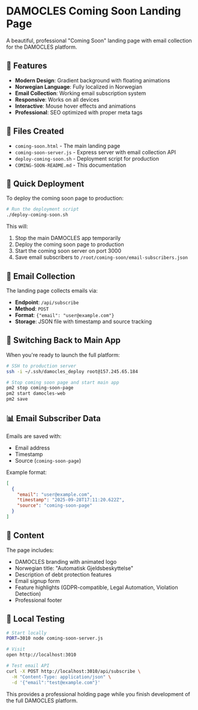 # DAMOCLES Coming Soon Landing Page

A beautiful, professional "Coming Soon" landing page with email collection for the DAMOCLES platform.

## 🎨 Features

- **Modern Design**: Gradient background with floating animations
- **Norwegian Language**: Fully localized in Norwegian
- **Email Collection**: Working email subscription system
- **Responsive**: Works on all devices
- **Interactive**: Mouse hover effects and animations
- **Professional**: SEO optimized with proper meta tags

## 📁 Files Created

- `coming-soon.html` - The main landing page
- `coming-soon-server.js` - Express server with email collection API
- `deploy-coming-soon.sh` - Deployment script for production
- `COMING-SOON-README.md` - This documentation

## 🚀 Quick Deployment

To deploy the coming soon page to production:

```bash
# Run the deployment script
./deploy-coming-soon.sh
```

This will:
1. Stop the main DAMOCLES app temporarily
2. Deploy the coming soon page to production
3. Start the coming soon server on port 3000
4. Save email subscribers to `/root/coming-soon/email-subscribers.json`

## 📧 Email Collection

The landing page collects emails via:
- **Endpoint**: `/api/subscribe`
- **Method**: `POST`
- **Format**: `{"email": "user@example.com"}`
- **Storage**: JSON file with timestamp and source tracking

## 🔄 Switching Back to Main App

When you're ready to launch the full platform:

```bash
# SSH to production server
ssh -i ~/.ssh/damocles_deploy root@157.245.65.184

# Stop coming soon page and start main app
pm2 stop coming-soon-page
pm2 start damocles-web
pm2 save
```

## 📊 Email Subscriber Data

Emails are saved with:
- Email address
- Timestamp
- Source (`coming-soon-page`)

Example format:
```json
[
  {
    "email": "user@example.com",
    "timestamp": "2025-09-28T17:11:20.622Z",
    "source": "coming-soon-page"
  }
]
```

## 🎯 Content

The page includes:
- DAMOCLES branding with animated logo
- Norwegian title: "Automatisk Gjeldsbeskyttelse"
- Description of debt protection features
- Email signup form
- Feature highlights (GDPR-compatible, Legal Automation, Violation Detection)
- Professional footer

## 🔧 Local Testing

```bash
# Start locally
PORT=3010 node coming-soon-server.js

# Visit
open http://localhost:3010

# Test email API
curl -X POST http://localhost:3010/api/subscribe \
  -H "Content-Type: application/json" \
  -d '{"email":"test@example.com"}'
```

This provides a professional holding page while you finish development of the full DAMOCLES platform.